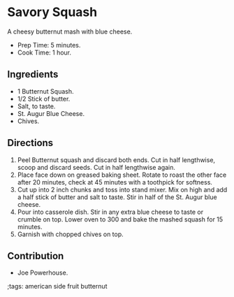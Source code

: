 # Savory Squash

A cheesy butternut mash with blue cheese.

- Prep Time: 5 minutes.
- Cook Time: 1 hour.

## Ingredients

- 1 Butternut Squash.
- 1/2 Stick of butter.
- Salt, to taste.
- St. Augur Blue Cheese.
- Chives.

## Directions

1. Peel Butternut squash and discard both ends. Cut in half lengthwise, scoop
   and discard seeds. Cut in half lengthwise again.
2. Place face down on greased baking sheet. Rotate to roast the other face after
   20 minutes, check at 45 minutes with a toothpick for softness.
3. Cut up into 2 inch chunks and toss into stand mixer. Mix on high and add a
   half stick of butter and salt to taste. Stir in half of the St. Augur blue
   cheese.
4. Pour into casserole dish. Stir in any extra blue cheese to taste or crumble
   on top. Lower oven to 300 and bake the mashed squash for 15 minutes.
5. Garnish with chopped chives on top.

## Contribution
- Joe Powerhouse.

;tags: american side fruit butternut
